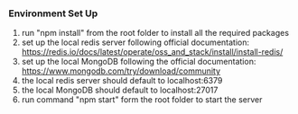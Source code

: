 ### Environment Set Up

1. run "npm install" from the root folder to install all the required packages
2. set up the local redis server following official documentation: https://redis.io/docs/latest/operate/oss_and_stack/install/install-redis/
3. set up the local MongoDB following the official documentation: https://www.mongodb.com/try/download/community
4. the local redis server should default to localhost:6379
5. the local MongoDB should default to localhost:27017
6. run command "npm start" form the root folder to start the server
